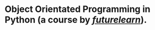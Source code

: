 # Object Orientated Programming in Python (a course by *[futurelearn](https://www.futurelearn.com/)*).
